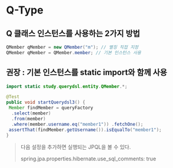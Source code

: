 # Q-Type

## Q 클래스 인스턴스를 사용하는 2가지 방법

```java
QMember qMember = new QMember("m"); // 별칭 직접 지정
QMember qMember = QMember.member; // 기본 인스턴스 사용
```

## 권장 : 기본 인스턴스를 static import와 함께 사용

```java
import static study.querydsl.entity.QMember.*;

@Test
public void startQuerydsl3() {
 Member findMember = queryFactory
  .select(member)
  .from(member)
  .where(member.username.eq("member1")) .fetchOne();
 assertThat(findMember.getUsername()).isEqualTo("member1");
}
```

> 다음 설정을 추가하면 실행되는 JPQL을 볼 수 있다.
> 
> spring.jpa.properties.hibernate.use_sql_comments: true
